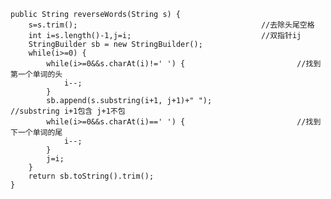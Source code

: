     public String reverseWords(String s) {
		s=s.trim();											//去除头尾空格	
		int i=s.length()-1,j=i;								//双指针ij
		StringBuilder sb = new StringBuilder();
		while(i>=0) {
			while(i>=0&&s.charAt(i)!=' ') {							//找到第一个单词的头	
				i--;
			}
			sb.append(s.substring(i+1, j+1)+" ");							//substring i+1包含 j+1不包
			while(i>=0&&s.charAt(i)==' ') {							//找到下一个单词的尾
				i--;
			}
			j=i;
		}
		return sb.toString().trim();
    }
